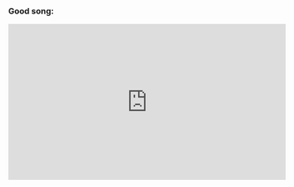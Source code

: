 ### Good song:

  <iframe width="560" height="315" src="https://www.youtube.com/embed/aPSrw6ZYUA4" frameborder="0" allow="accelerometer; autoplay; clipboard-write; encrypted-media; gyroscope; picture-in-picture" allowfullscreen></iframe>
